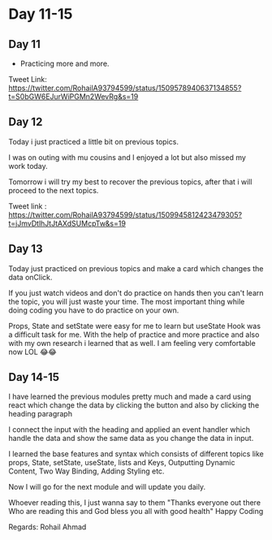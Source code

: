 <!-- Day 11-15 -->

# Day 11-15 

## Day 11

- Practicing more and more.

Tweet Link: https://twitter.com/RohailA93794599/status/1509578940637134855?t=S0bGW6EJurWiPGMn2WevRg&s=19

## Day 12

Today i just practiced a little bit on previous topics.

I was on outing with mu cousins and I enjoyed a lot but also missed my work today.

Tomorrow i will try my best to recover the previous topics, after that i will proceed to the next topics.

Tweet link : https://twitter.com/RohailA93794599/status/1509945812423479305?t=jJmvDtlhJtJtAXdSUMcpTw&s=19

## Day 13

Today just practiced on previous topics and make a card which changes the data onClick.

If you just watch videos and don't do practice on hands then you can't learn the topic, you will just waste your time. The most important thing while doing coding you have to do practice on your own.

Props, State and setState were easy for me to learn but useState Hook was a difficult task for me. With the help of practice and more practice and also with my own research i learned that as well. I am feeling very comfortable now LOL 😂😂


## Day 14-15

I have learned the previous modules pretty much and made a card using react which change the data by clicking the button and also by clicking the heading paragraph

I connect the input with the heading and applied an event handler which handle the data and show the same data as you change the data in input.

I learned the base features and syntax which consists of different topics like props, State, setState, useState, lists and Keys, Outputting Dynamic Content, Two Way Binding, Adding Styling etc.

Now I will go for the next module and will update you daily.

Whoever reading this, I just wanna say to them "Thanks everyone out there Who are reading this and God bless you all with good health"
Happy Coding

Regards: Rohail Ahmad
